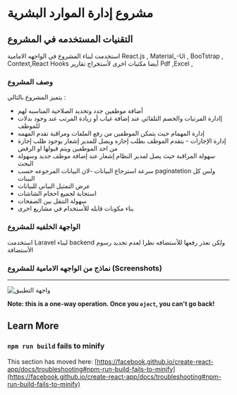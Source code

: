 # مشروع إدارة الموارد البشرية 
 

## التقنيات المستخدمه في المشروع

استخدمت لبناء المشروع في الواجهه الامامية React.js , Material_-Ui , BooTstrap , Context,React Hooks
أيضا مكتبات اخرى لأستخراج تقارير Pdf ,Excel ,

###  وصف المشروع

يتميز المشروع بالتالي :<br/>
 * أضافة موظفين جدد وتحديد الصلاحية المناسبه لهم   </br>
 * إادارة المرتبات والخصم التلقائي عند إضافة غياب أو زيادة المرتب عند وجود بدلات للموظف </br>
 * إدارة المهمام حيث يتمكن الموظفين من رفع الملفات ومراقبة تقدم المهمه </br>
 * إدارة الإجازات - يتقدم الموظف بطلب إجازه ويصل للمدير إشعار بوجود طلب إجازة من احد الموظفين ويتم قبولها او الرفض </br>
 * سهولة المراقبة حيث يصل لمدير النظام إشعار عند إضافة موظف جديد وسهولة البحث </br>
 * سرعة استرجاع البيانات -لان البيانات المرجوعه حسب paginatetion ولس كل البينات  </br> 
 * عرض التمثيل البياني للبيانات </br>
 * استجابة لجميع احجام الشاشات </br>
 * سهولة التنقل بين الصفحات </br>
 * بناء مكونات قابله للأستخدام في مشاريع اخرى </br>
   

 
 ### الواجهة الخلفيه للمشروع 
استخدمت Laravel لبناء backend  ولكن تعذر رفعها للأستضافه نظرا لعدم تجديد رسوم الأستضافة 
 
 

### نماذج من الواجهه الامامية للمشروع (Screenshots) 
- - -
![واجهة التطبيق](screenshots/home1.PNG)
 


**Note: this is a one-way operation. Once you `eject`, you can't go back!**

 

## Learn More

 

### `npm run build` fails to minify

This section has moved here: [https://facebook.github.io/create-react-app/docs/troubleshooting#npm-run-build-fails-to-minify](https://facebook.github.io/create-react-app/docs/troubleshooting#npm-run-build-fails-to-minify)
